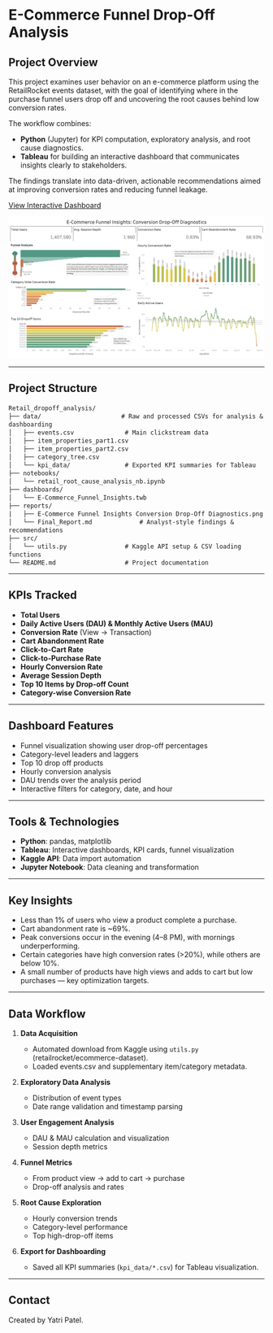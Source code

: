 # E-Commerce Funnel Drop-Off Analysis

## Project Overview

This project examines user behavior on an e-commerce platform using the RetailRocket events dataset, with the goal of identifying where in the purchase funnel users drop off and uncovering the root causes behind low conversion rates.

The workflow combines:
- **Python** (Jupyter) for KPI computation, exploratory analysis, and root cause diagnostics.
- **Tableau** for building an interactive dashboard that communicates insights clearly to stakeholders.

The findings translate into data-driven, actionable recommendations aimed at improving conversion rates and reducing funnel leakage.

[View Interactive Dashboard](https://public.tableau.com/views/E-CommerceFunnelInsightsDashboard/E-CommerceFunnelInsightsConversionDrop-OffDiagnostics?:language=en-US&:sid=&:redirect=auth&:display_count=n&:origin=viz_share_link)

![Dashboard screenshot](./reports/E-Commerce%20Funnel%20Insights%20Conversion%20Drop-Off%20Diagnostics.png)

---

## Project Structure
```
Retail_dropoff_analysis/
├── data/                      # Raw and processed CSVs for analysis & dashboarding
│   ├── events.csv              # Main clickstream data
│   ├── item_properties_part1.csv
│   ├── item_properties_part2.csv
│   ├── category_tree.csv
│   └── kpi_data/               # Exported KPI summaries for Tableau
├── notebooks/
│   └── retail_root_cause_analysis_nb.ipynb
├── dashboards/
│   └── E-Commerce_Funnel_Insights.twb
├── reports/
|   ├── E-Commerce Funnel Insights Conversion Drop-Off Diagnostics.png
│   └── Final_Report.md             # Analyst-style findings & recommendations
├── src/
│   └── utils.py                # Kaggle API setup & CSV loading functions
└── README.md                   # Project documentation
```

---

## KPIs Tracked
- **Total Users**
- **Daily Active Users (DAU) & Monthly Active Users (MAU)**
- **Conversion Rate** (View -> Transaction)
- **Cart Abandonment Rate**
- **Click-to-Cart Rate**
- **Click-to-Purchase Rate**
- **Hourly Conversion Rate**
- **Average Session Depth**
- **Top 10 Items by Drop-off Count**
- **Category-wise Conversion Rate**

---

## Dashboard Features
- Funnel visualization showing user drop-off percentages
- Category-level leaders and laggers
- Top 10 drop off products
- Hourly conversion analysis
- DAU trends over the analysis period
- Interactive filters for category, date, and hour

---

## Tools & Technologies
- **Python**: pandas, matplotlib
- **Tableau**: Interactive dashboards, KPI cards, funnel visualization
- **Kaggle API**: Data import automation
- **Jupyter Notebook**: Data cleaning and transformation

---

## Key Insights
- Less than 1% of users who view a product complete a purchase.
- Cart abandonment rate is ~69%.
- Peak conversions occur in the evening (4–8 PM), with mornings underperforming.
- Certain categories have high conversion rates (>20%), while others are below 10%.
- A small number of products have high views and adds to cart but low purchases — key optimization targets.

---

## Data Workflow

1. **Data Acquisition**
   - Automated download from Kaggle using `utils.py` (retailrocket/ecommerce-dataset).
   - Loaded events.csv and supplementary item/category metadata.

2. **Exploratory Data Analysis**
   - Distribution of event types
   - Date range validation and timestamp parsing

3. **User Engagement Analysis**
   - DAU & MAU calculation and visualization
   - Session depth metrics

4. **Funnel Metrics**
   - From product view -> add to cart -> purchase
   - Drop-off analysis and rates

4. **Root Cause Exploration**
   - Hourly conversion trends
   - Category-level performance
   - Top high-drop-off items

5. **Export for Dashboarding**
   - Saved all KPI summaries (`kpi_data/*.csv`) for Tableau visualization.

---

## Contact
Created by Yatri Patel.
